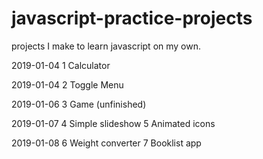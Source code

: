 # javascript-practice-projects

projects I make to learn javascript on my own.

2019-01-04
1 Calculator

2019-01-04
2 Toggle Menu

2019-01-06
3 Game (unfinished)

2019-01-07
4 Simple slideshow
5 Animated icons


2019-01-08
6 Weight converter
7 Booklist app

